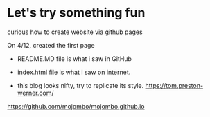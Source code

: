 # Let's try something fun
curious how to create website via github pages

On 4/12, created the first page

* README.MD file is what i saw in GitHub

* index.html file is what i saw on internet.

* this blog looks nifty, try to replicate its style.
https://tom.preston-werner.com/

https://github.com/mojombo/mojombo.github.io
